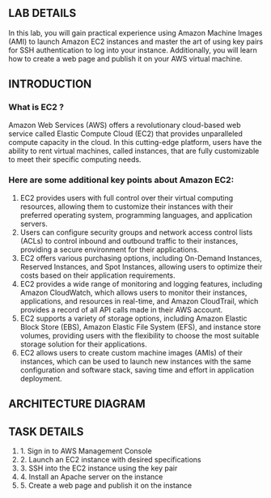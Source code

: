 <H2> LAB DETAILS </h2>

In this lab, you will gain practical experience using Amazon Machine Images (AMI) to launch Amazon EC2 instances and master the art of using key pairs for SSH authentication to log into your instance. Additionally, you will learn how to create a web page and publish it on your AWS virtual machine.

<h2> INTRODUCTION </h2>

<H3> What is EC2 ? </H3>

Amazon Web Services (AWS) offers a revolutionary cloud-based web service called Elastic Compute Cloud (EC2) that provides unparalleled compute capacity in the cloud. In this cutting-edge platform, users have the ability to rent virtual machines, called instances, that are fully customizable to meet their specific computing needs.

<H3> Here are some additional key points about Amazon EC2: </H3>

<ol>
  
 <li> EC2 provides users with full control over their virtual computing resources, allowing them to customize their instances with their preferred operating system, programming languages, and application servers. </li>
  
 <li> Users can configure security groups and network access control lists (ACLs) to control inbound and outbound traffic to their instances, providing a secure environment for their applications. </li>
  
 <li> EC2 offers various purchasing options, including On-Demand Instances, Reserved Instances, and Spot Instances, allowing users to optimize their costs based on their application requirements. </li>
  
 <li> EC2 provides a wide range of monitoring and logging features, including Amazon CloudWatch, which allows users to monitor their instances, applications, and resources in real-time, and Amazon CloudTrail, which provides a record of all API calls made in their AWS account. </li>
  
 <li> EC2 supports a variety of storage options, including Amazon Elastic Block Store (EBS), Amazon Elastic File System (EFS), and instance store volumes, providing users with the flexibility to choose the most suitable storage solution for their applications. </li>
  
 <li> EC2 allows users to create custom machine images (AMIs) of their instances, which can be used to launch new instances with the same configuration and software stack, saving time and effort in application deployment. </li>

</ol>



<H2> ARCHITECTURE DIAGRAM </h2>


<h2> TASK DETAILS </h2>

<ol>

<li> 1. Sign in to AWS Management Console </li>
<li> 2. Launch an EC2 instance with desired specifications </li>
<li> 3. SSH into the EC2 instance using the key pair </li>
<li> 4. Install an Apache server on the instance </li>
<li> 5. Create a web page and publish it on the instance</li>
  
</ol>
